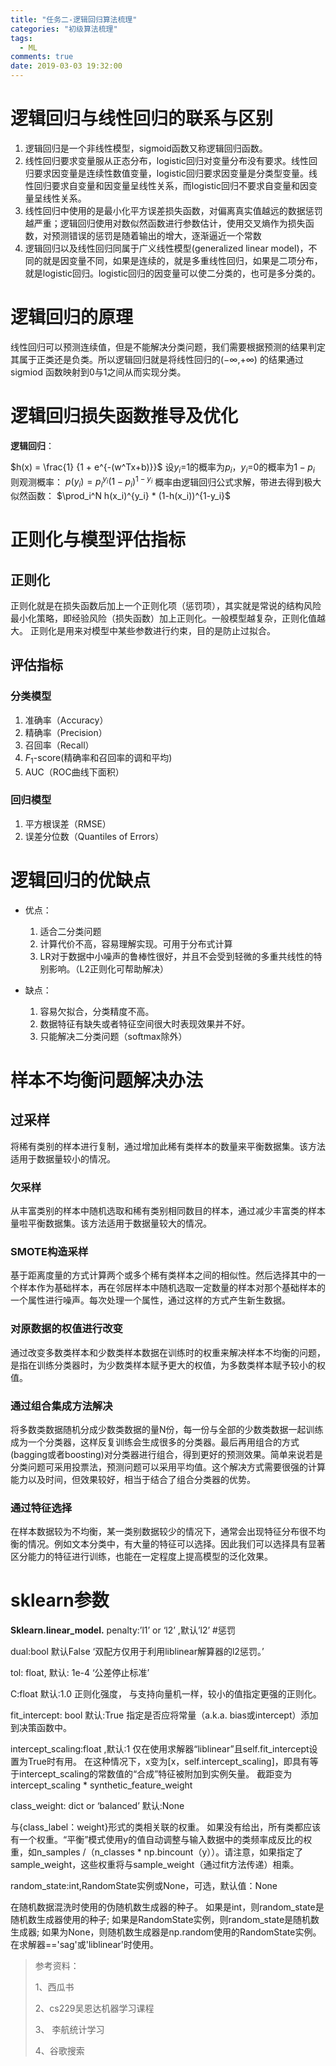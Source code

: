 ```yaml
---
title: "任务二-逻辑回归算法梳理"
categories: "初级算法梳理"
tags:
  - ML
comments: true
date: 2019-03-03 19:32:00
---
```


# 逻辑回归与线性回归的联系与区别

<!--more-->

1. 逻辑回归是一个非线性模型，sigmoid函数又称逻辑回归函数。
1. 线性回归要求变量服从正态分布，logistic回归对变量分布没有要求。线性回归要求因变量是连续性数值变量，logistic回归要求因变量是分类型变量。线性回归要求自变量和因变量呈线性关系，而logistic回归不要求自变量和因变量呈线性关系。
1. 线性回归中使用的是最小化平方误差损失函数，对偏离真实值越远的数据惩罚越严重；逻辑回归使用对数似然函数进行参数估计，使用交叉熵作为损失函数，对预测错误的惩罚是随着输出的增大，逐渐逼近一个常数
1. 逻辑回归以及线性回归同属于广义线性模型(generalized linear model)，不同的就是因变量不同，如果是连续的，就是多重线性回归，如果是二项分布，就是logistic回归。logistic回归的因变量可以使二分类的，也可是多分类的。

# 逻辑回归的原理

线性回归可以预测连续值，但是不能解决分类问题，我们需要根据预测的结果判定其属于正类还是负类。所以逻辑回归就是将线性回归的(−∞,+∞) 的结果通过 sigmiod 函数映射到0与1之间从而实现分类。

# 逻辑回归损失函数推导及优化

**逻辑回归**：

$h(x)  = \frac{1} {1 + e^{-(w^Tx+b)}}$
设$y_i$=1的概率为$p_i$，$y_i$=0的概率为$1-p_i$
则观测概率：
$p(y_i) = p_i^{y_i}(1-p_i)^{1-y_i}$
概率由逻辑回归公式求解，带进去得到极大似然函数：
$\prod_i^N h(x_i)^{y_i} * (1-h(x_i))^{1-y_i}$

# 正则化与模型评估指标

## 正则化

正则化就是在损失函数后加上一个正则化项（惩罚项），其实就是常说的结构风险最小化策略，即经验风险（损失函数）加上正则化。一般模型越复杂，正则化值越大。
正则化是用来对模型中某些参数进行约束，目的是防止过拟合。

## 评估指标

### 分类模型

1. 准确率（Accuracy）
1. 精确率（Precision）
1. 召回率（Recall）
1. $F_1$-score(精确率和召回率的调和平均)
1. AUC（ROC曲线下面积）

### 回归模型

1. 平方根误差（RMSE）
1. 误差分位数（Quantiles of Errors）

# 逻辑回归的优缺点

* 优点：
  1. 适合二分类问题
  1. 计算代价不高，容易理解实现。可用于分布式计算
  1. LR对于数据中小噪声的鲁棒性很好，并且不会受到轻微的多重共线性的特别影响。（L2正则化可帮助解决）

* 缺点：
  1. 容易欠拟合，分类精度不高。
  1. 数据特征有缺失或者特征空间很大时表现效果并不好。
  1. 只能解决二分类问题（softmax除外）

# 样本不均衡问题解决办法

## 过采样

将稀有类别的样本进行复制，通过增加此稀有类样本的数量来平衡数据集。该方法适用于数据量较小的情况。

### 欠采样

从丰富类别的样本中随机选取和稀有类别相同数目的样本，通过减少丰富类的样本量啦平衡数据集。该方法适用于数据量较大的情况。

### SMOTE构造采样

基于距离度量的方式计算两个或多个稀有类样本之间的相似性。然后选择其中的一个样本作为基础样本，再在邻居样本中随机选取一定数量的样本对那个基础样本的一个属性进行噪声。每次处理一个属性，通过这样的方式产生新生数据。

### 对原数据的权值进行改变

通过改变多数类样本和少数类样本数据在训练时的权重来解决样本不均衡的问题，是指在训练分类器时，为少数类样本赋予更大的权值，为多数类样本赋予较小的权值。  

### 通过组合集成方法解决

将多数类数据随机分成少数类数据的量N份，每一份与全部的少数类数据一起训练成为一个分类器，这样反复训练会生成很多的分类器。最后再用组合的方式(bagging或者boosting)对分类器进行组合，得到更好的预测效果。简单来说若是分类问题可采用投票法，预测问题可以采用平均值。这个解决方式需要很强的计算能力以及时间，但效果较好，相当于结合了组合分类器的优势。

### 通过特征选择

在样本数据较为不均衡，某一类别数据较少的情况下，通常会出现特征分布很不均衡的情况。例如文本分类中，有大量的特征可以选择。因此我们可以选择具有显著区分能力的特征进行训练，也能在一定程度上提高模型的泛化效果。

# sklearn参数

**Sklearn.linear_model.**
penalty:’l1’ or ‘l2’ ,默认’l2’ #惩罚

dual:bool 默认False ‘双配方仅用于利用liblinear解算器的l2惩罚。’

tol: float, 默认: 1e-4 ‘公差停止标准’

C:float 默认:1.0 正则化强度， 与支持向量机一样，较小的值指定更强的正则化。

fit_intercept: bool 默认:True 指定是否应将常量（a.k.a. bias或intercept）添加到决策函数中。

intercept_scaling:float ,默认:1 仅在使用求解器“liblinear”且self.fit_intercept设置为True时有用。 在这种情况下，x变为[x，self.intercept_scaling]，即具有等于intercept_scaling的常数值的“合成”特征被附加到实例矢量。 截距变为intercept_scaling * synthetic_feature_weight

class_weight: dict or ‘balanced’ 默认:None

 与{class_label：weight}形式的类相关联的权重。 如果没有给出，所有类都应该有一个权重。“平衡”模式使用y的值自动调整与输入数据中的类频率成反比的权重，如n_samples /（n_classes * np.bincount（y））。请注意，如果指定了sample_weight，这些权重将与sample_weight（通过fit方法传递）相乘。

random_state:int,RandomState实例或None，可选，默认值：None

在随机数据混洗时使用的伪随机数生成器的种子。 如果是int，则random_state是随机数生成器使用的种子; 如果是RandomState实例，则random_state是随机数生成器; 如果为None，则随机数生成器是np.random使用的RandomState实例。 在求解器=='sag'或'liblinear'时使用。

> 参考资料：
>
> 1、西瓜书
>
> 2、cs229吴恩达机器学习课程
>
> 3、 李航统计学习
>
> 4、谷歌搜索
